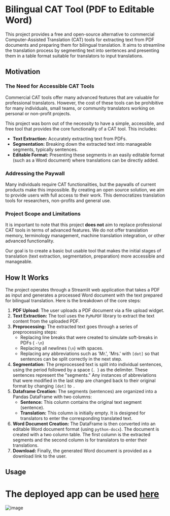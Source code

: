 

# Bilingual CAT Tool (PDF to Editable Word)

This project provides a free and open-source alternative to commercial Computer-Assisted Translation (CAT) tools for extracting text from PDF documents and preparing them for bilingual translation. It aims to streamline the translation process by segmenting text into sentences and presenting them in a table format suitable for translators to input translations.

## Motivation

### The Need for Accessible CAT Tools
Commercial CAT tools offer many advanced features that are valuable for professional translators. However, the cost of these tools can be prohibitive for many individuals, small teams, or community translators working on personal or non-profit projects.

This project was born out of the necessity to have a simple, accessible, and free tool that provides the core functionality of a CAT tool. This includes:

- **Text Extraction:** Accurately extracting text from PDFs.
- **Segmentation:** Breaking down the extracted text into manageable segments, typically sentences.
- **Editable Format:** Presenting these segments in an easily editable format (such as a Word document) where translations can be directly added.

### Addressing the Paywall
Many individuals require CAT functionalities, but the paywalls of current products make this impossible. By creating an open source solution, we aim to provide users with full access to their work. This democratizes translation tools for researchers, non-profits and general use.

### Project Scope and Limitations
It is important to note that this project **does not** aim to replace professional CAT tools in terms of advanced features. We do not offer translation memory, terminology management, machine translation integration, or other advanced functionality.

Our goal is to create a basic but usable tool that makes the initial stages of translation (text extraction, segmentation, preparation) more accessible and manageable.

## How It Works

The project operates through a Streamlit web application that takes a PDF as input and generates a processed Word document with the text prepared for bilingual translation. Here is the breakdown of the core steps:

1. **PDF Upload:** The user uploads a PDF document via a file upload widget.
2. **Text Extraction:** The tool uses the `PyMuPDF` library to extract the text content from the uploaded PDF.
3. **Preprocessing:** The extracted text goes through a series of preprocessing steps:
   - Replacing line breaks that were created to simulate soft-breaks in PDFs ( `-\n`)
   - Replacing all newlines (`\n`) with spaces.
   - Replacing any abbreviations such as 'Mr.', 'Mrs.' with `[dot]` so that sentences can be split correctly in the next step.
4. **Segmentation:** The preprocessed text is split into individual sentences, using the period followed by a space (`. `) as the delimiter. These sentences represent the "segments." Any instances of abbreviations that were modified in the last step are changed back to their original format by changing `[dot]` to `.`
5. **Dataframe Creation:** The segments (sentences) are organized into a Pandas DataFrame with two columns:
   - **Sentence:** This column contains the original text segment (sentence).
   - **Translation:** This column is initially empty. It is designed for translators to enter the corresponding translated text.
6. **Word Document Creation:** The DataFrame is then converted into an editable Word document format (using `python-docx`). The document is created with a two column table. The first column is the extracted segments and the second column is for translators to enter their translations.
7. **Download:** Finally, the generated Word document is provided as a download link to the user.

## Usage

# The deployed app can be used [here](https://bilingual-cat-tool.streamlit.app/)

![image](https://github.com/user-attachments/assets/260cf2eb-4192-4162-a304-b2ca4e4e2ca8)
